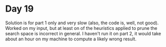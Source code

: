 # Day 19

Solution is for part 1 only and very slow (also, the code is, well, not good). Worked on my input, but at least on of the heuristics applied to prune the search space is incorrect in general. I haven't run it on part 2, it would take about an hour on my machine to compute a likely wrong result.